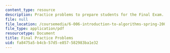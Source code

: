```yaml
---
content_type: resource
description: Practice problems to prepare students for the Final Exam.
file: null
file_location: /coursemedia/6-006-introduction-to-algorithms-spring-2008/fa8475a5b4cb57d5e857582983ba1e32_final.pdf
file_type: application/pdf
resourcetype: Document
title: Final Practice Problems
uid: fa8475a5-b4cb-57d5-e857-582983ba1e32
---
```

